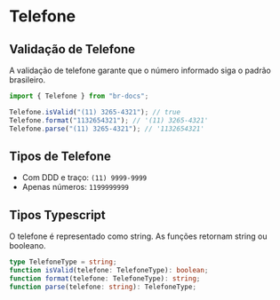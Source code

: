 # Telefone

## Validação de Telefone

A validação de telefone garante que o número informado siga o padrão brasileiro.

```typescript
import { Telefone } from "br-docs";

Telefone.isValid("(11) 3265-4321"); // true
Telefone.format("1132654321"); // '(11) 3265-4321'
Telefone.parse("(11) 3265-4321"); // '1132654321'
```

## Tipos de Telefone

- Com DDD e traço: `(11) 9999-9999`
- Apenas números: `1199999999`

## Tipos Typescript

O telefone é representado como string. As funções retornam string ou booleano.

```typescript
type TelefoneType = string;
function isValid(telefone: TelefoneType): boolean;
function format(telefone: TelefoneType): string;
function parse(telefone: string): TelefoneType;
```
